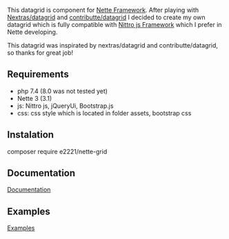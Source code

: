 This datagrid is component for [Nette Framework](https://nette.org/).
After playing with [Nextras/datagrid](https://nextras.org/datagrid/docs/3.0/) and [contributte/datagrid](https://github.com/contributte/datagrid) I decided to create my own datagrid which is fully compatible with [Nittro js Framework](https://www.nittro.org/) which I prefer in Nette developing.

This datagrid was inspirated by nextras/datagrid and contributte/datagrid, so thanks for great job!

## Requirements
* php 7.4 (8.0 was not tested yet)
* Nette 3 (3.1)
* js: Nittro js, jQueryUi, Bootstrap.js
* css: css style which is located in folder assets, bootstrap css

## Instalation
composer require e2221/nette-grid

## Documentation
<a href="https://github.com/e2221/nette-grid/wiki">Documentation<a/>

## Examples
<a href="https://github.com/e2221/nette-grid-example">Examples</a>
